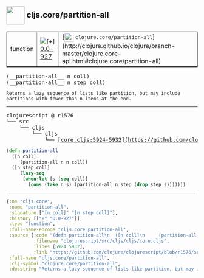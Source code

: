 ## <img width="48px" valign="middle" src="http://i.imgur.com/Hi20huC.png"> cljs.core/partition-all

 <table border="1">
<tr>
<td>function</td>
<td><a href="https://github.com/cljsinfo/api-refs/tree/0.0-927"><img valign="middle" alt="[+] 0.0-927" src="https://img.shields.io/badge/+-0.0--927-lightgrey.svg"></a> </td>
<td>
[<img height="24px" valign="middle" src="http://i.imgur.com/1GjPKvB.png"> <samp>clojure.core/partition-all</samp>](http://clojure.github.io/clojure/branch-master/clojure.core-api.html#clojure.core/partition-all)
</td>
</tr>
</table>

 <samp>
(__partition-all__ n coll)<br>
(__partition-all__ n step coll)<br>
</samp>

```
Returns a lazy sequence of lists like partition, but may include
partitions with fewer than n items at the end.
```

---

 <pre>
clojurescript @ r1576
└── src
    └── cljs
        └── cljs
            └── <ins>[core.cljs:5924-5932](https://github.com/clojure/clojurescript/blob/r1576/src/cljs/cljs/core.cljs#L5924-L5932)</ins>
</pre>

```clj
(defn partition-all
  ([n coll]
     (partition-all n n coll))
  ([n step coll]
     (lazy-seq
      (when-let [s (seq coll)]
        (cons (take n s) (partition-all n step (drop step s)))))))
```


---

```clj
{:ns "cljs.core",
 :name "partition-all",
 :signature ["[n coll]" "[n step coll]"],
 :history [["+" "0.0-927"]],
 :type "function",
 :full-name-encode "cljs.core_partition-all",
 :source {:code "(defn partition-all\n  ([n coll]\n     (partition-all n n coll))\n  ([n step coll]\n     (lazy-seq\n      (when-let [s (seq coll)]\n        (cons (take n s) (partition-all n step (drop step s)))))))",
          :filename "clojurescript/src/cljs/cljs/core.cljs",
          :lines [5924 5932],
          :link "https://github.com/clojure/clojurescript/blob/r1576/src/cljs/cljs/core.cljs#L5924-L5932"},
 :full-name "cljs.core/partition-all",
 :clj-symbol "clojure.core/partition-all",
 :docstring "Returns a lazy sequence of lists like partition, but may include\npartitions with fewer than n items at the end."}

```
